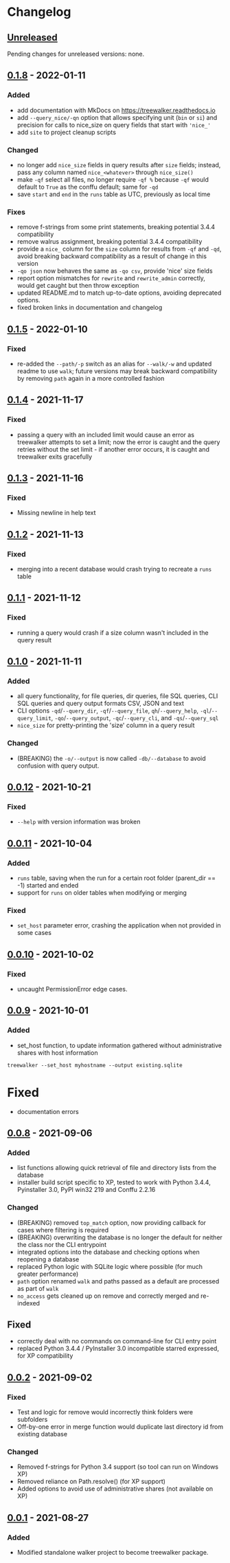 # Changelog

## [Unreleased]

Pending changes for unreleased versions: none.

## [0.1.8] - 2022-01-11

### Added
  - add documentation with MkDocs on https://treewalker.readthedocs.io
  - add `--query_nice/-qn` option that allows specifying unit (`bin` or `si`) and precision for calls to nice_size on query fields that start with `'nice_'`
  - add `site` to project cleanup scripts

### Changed
  - no longer add `nice_size` fields in query results after `size` fields; instead, pass any column named `nice_<whatever>` through `nice_size()`
  - make `-qf` select all files, no longer require `-qf %` because `-qf` would default to `True` as the conffu default; same for `-qd`
  - save `start` and `end` in the `runs` table as UTC, previously as local time

### Fixes
  - remove f-strings from some print statements, breaking potential 3.4.4 compatibility
  - remove walrus assignment, breaking potential 3.4.4 compatibility
  - provide a `nice_` column for the `size` column for results from `-qf` and `-qd`, avoid breaking backward compatibility as a result of change in this version
  - `-qo json` now behaves the same as `-qo csv`, provide 'nice' size fields
  - report option mismatches for `rewrite` and `rewrite_admin` correctly, would get caught but then throw exception
  - updated README.md to match up-to-date options, avoiding deprecated options.
  - fixed broken links in documentation and changelog

## [0.1.5] - 2022-01-10

### Fixed
  - re-added the `--path/-p` switch as an alias for `--walk/-w` and updated readme to use `walk`; future versions may break backward compatibility by removing `path` again in a more controlled fashion

## [0.1.4] - 2021-11-17

### Fixed
  - passing a query with an included limit would cause an error as treewalker attempts to set a limit; now the error is caught and the query retries without the set limit - if another error occurs, it is caught and treewalker exits gracefully

## [0.1.3] - 2021-11-16

### Fixed
  - Missing newline in help text

## [0.1.2] - 2021-11-13

### Fixed
  - merging into a recent database would crash trying to recreate a `runs` table 

## [0.1.1] - 2021-11-12

### Fixed
  - running a query would crash if a size column wasn't included in the query result 

## [0.1.0] - 2021-11-11

### Added
  - all query functionality, for file queries, dir queries, file SQL queries, CLI SQL queries and query output formats CSV, JSON and text
  - CLI options `-qd`/`--query_dir`, `-qf`/`--query_file`, `qh`/`--query_help`, `-ql`/`--query_limit`, `-qo`/`--query_output`, `-qc`/`--query_cli`, and `-qs`/`--query_sql`
  - `nice_size` for pretty-printing the 'size' column in a query result

### Changed
  - (BREAKING) the `-o/--output` is now called `-db/--database` to avoid confusion with query output.

## [0.0.12] - 2021-10-21

### Fixed
  - `--help` with version information was broken

## [0.0.11] - 2021-10-04

### Added
  - `runs` table, saving when the run for a certain root folder (parent_dir == -1) started and ended
  - support for `runs` on older tables when modifying or merging

### Fixed
  - `set_host` parameter error, crashing the application when not provided in some cases

## [0.0.10] - 2021-10-02

### Fixed
  - uncaught PermissionError edge cases.

## [0.0.9] - 2021-10-01

### Added
  - set_host function, to update information gathered without administrative shares with host information
```commandline
treewalker --set_host myhostname --output existing.sqlite
```
# Fixed
  - documentation errors

## [0.0.8] - 2021-09-06

### Added
  - list functions allowing quick retrieval of file and directory lists from the database
  - installer build script specific to XP, tested to work with Python 3.4.4, Pyinstaller 3.0, PyPI win32 219 and Conffu 2.2.16 

### Changed
  - (BREAKING) removed `top_match` option, now providing callback for cases where filtering is required
  - (BREAKING) overwriting the database is no longer the default for neither the class nor the CLI entrypoint  
  - integrated options into the database and checking options when reopening a database
  - replaced Python logic with SQLite logic where possible (for much greater performance)
  - `path` option renamed `walk` and paths passed as a default are processed as part of `walk`
  - `no_access` gets cleaned up on remove and correctly merged and re-indexed

## Fixed
  - correctly deal with no commands on command-line for CLI entry point
  - replaced Python 3.4.4 / PyInstaller 3.0 incompatible starred expressed, for XP compatibility

## [0.0.2] - 2021-09-02

### Fixed
  - Test and logic for remove would incorrectly think folders were subfolders
  - Off-by-one error in merge function would duplicate last directory id from existing database

### Changed
  - Removed f-strings for Python 3.4 support (so tool can run on Windows XP)
  - Removed reliance on Path.resolve() (for XP support)
  - Added options to avoid use of administrative shares (not available on XP)

## [0.0.1] - 2021-08-27

### Added
  - Modified standalone walker project to become treewalker package.

[Unreleased]: /../../../
[0.1.8]: /../../../tags/0.1.8
[0.1.7]: /../../../tags/0.1.7
[0.1.6]: /../../../tags/0.1.6
[0.1.5]: /../../../tags/0.1.5
[0.1.4]: /../../../tags/0.1.4
[0.1.3]: /../../../tags/0.1.3
[0.1.2]: /../../../tags/0.1.2
[0.1.1]: /../../../tags/0.1.1
[0.1.0]: /../../../tags/0.1.0
[0.0.12]: /../../../tags/0.0.12
[0.0.11]: /../../../tags/0.0.11
[0.0.10]: /../../../tags/0.0.10
[0.0.9]: /../../../tags/0.0.9
[0.0.8]: /../../../tags/0.0.8
[0.0.2]: /../../../tags/0.0.2
[0.0.1]: /../../../tags/0.0.1
